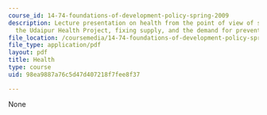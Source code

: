 ```yaml
---
course_id: 14-74-foundations-of-development-policy-spring-2009
description: Lecture presentation on health from the point of view of social scientists,
  the Udaipur Health Project, fixing supply, and the demand for preventive health.
file_location: /coursemedia/14-74-foundations-of-development-policy-spring-2009/98ea9887a76c5d47d407218f7fee8f37_MIT14_74s09_lec10.pdf
file_type: application/pdf
layout: pdf
title: Health
type: course
uid: 98ea9887a76c5d47d407218f7fee8f37

---
```

None